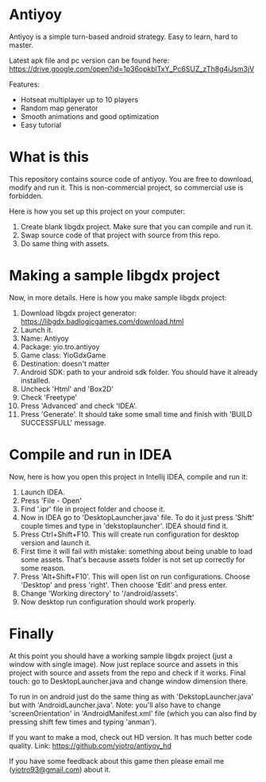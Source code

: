 # Antiyoy
Antiyoy is a simple turn-based android strategy. Easy to learn, hard to master.

Latest apk file and pc version can be found here: https://drive.google.com/open?id=1p36opkblTxY_Pc6SUZ_zTh8g4iJsm3jV

Features:
- Hotseat multiplayer up to 10 players
- Random map generator
- Smooth animations and good optimization
- Easy tutorial

# What is this
This repository contains source code of antiyoy. You are free to download, modify and run it. This is non-commercial project, so commercial use is forbidden.

Here is how you set up this project on your computer:

1. Create blank libgdx project. Make sure that you can compile and run it.
2. Swap source code of that project with source from this repo.
3. Do same thing with assets.

# Making a sample libgdx project
Now, in more details. Here is how you make sample libgdx project:
1. Download libgdx project generator: https://libgdx.badlogicgames.com/download.html
2. Launch it.
3. Name: Antiyoy
4. Package: yio.tro.antiyoy
5. Game class: YioGdxGame
6. Destination: doesn't matter
7. Android SDK: path to your android sdk folder. You should have it already installed.
8. Uncheck 'Html' and 'Box2D'
9. Check 'Freetype'
10. Press 'Advanced' and check 'IDEA'.
11. Press 'Generate'. It should take some small time and finish with 'BUILD SUCCESSFULL' message.

# Compile and run in IDEA
Now, here is how you open this project in Intellij IDEA, compile and run it:
1. Launch IDEA.
2. Press 'File - Open'
3. Find '.ipr' file in project folder and choose it.
4. Now in IDEA go to 'DesktopLauncher.java' file. To do it just press 'Shift' couple times and type in 'dekstoplauncher'. IDEA should find it.
5. Press Ctrl+Shift+F10. This will create run configuration for desktop version and launch it. 
6. First time it will fail with mistake: something about being unable to load some assets. That's because assets folder is not set up correctly for some reason.
7. Press 'Alt+Shift+F10'. This will open list on run configurations. Choose 'Desktop' and press 'right'. Then choose 'Edit' and press enter.
8. Change 'Working directory' to '<Project name>/android/assets'.
9. Now desktop run configuration should work properly.

# Finally
At this point you should have a working sample libgdx project (just a window with single image). Now just replace source and assets in this project with source and assets from the repo and check if it works. Final touch: go to DesktopLauncher.java and change window dimension there.

To run in on android just do the same thing as with 'DekstopLauncher.java' but with 'AndroidLauncher.java'. Note: you'll also have to change 'screenOrientation' in 'AndroidManifest.xml' file (which you can also find by pressing shift few times and typing 'anman').

If you want to make a mod, check out HD version. It has much better code quality. Link: https://github.com/yiotro/antiyoy_hd

If you have some feedback about this game then please email me (yiotro93@gmail.com) about it.


